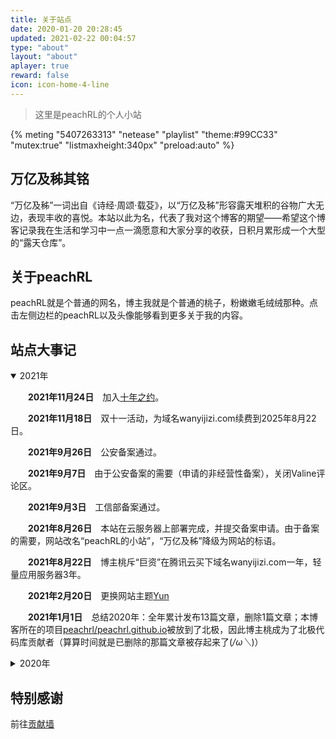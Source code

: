 ```yaml
---
title: 关于站点
date: 2020-01-20 20:28:45
updated: 2021-02-22 00:04:57
type: "about"
layout: "about"
aplayer: true
reward: false
icon: icon-home-4-line
---
```


<div class="success">

>这里是peachRL的个人小站

</div>

{% meting "5407263313" "netease" "playlist" "theme:#99CC33" "mutex:true" "listmaxheight:340px" "preload:auto" %}

##  万亿及秭其铭

“万亿及秭”一词出自《诗经·周颂·载芟》，以“万亿及秭”形容露天堆积的谷物广大无边，表现丰收的喜悦。本站以此为名，代表了我对这个博客的期望——希望这个博客记录我在生活和学习中一点一滴愿意和大家分享的收获，日积月累形成一个大型的“露天仓库”。

## 关于peachRL 

peachRL就是个普通的网名，博主我就是个普通的桃子，粉嫩嫩毛绒绒那种。点击左侧边栏的peachRL以及头像能够看到更多关于我的内容。

## 站点大事记

<details open>
<summary>2021年</summary>

&emsp;&emsp;**2021年11月24日**&emsp;加入[十年之约](https://www.foreverblog.cn/)。

&emsp;&emsp;**2021年11月18日**&emsp;双十一活动，为域名wanyijizi.com续费到2025年8月22日。

&emsp;&emsp;**2021年9月26日**&emsp;公安备案通过。

&emsp;&emsp;**2021年9月7日**&emsp;由于公安备案的需要（申请的非经营性备案），关闭Valine评论区。

&emsp;&emsp;**2021年9月3日**&emsp;工信部备案通过。

&emsp;&emsp;**2021年8月26日**&emsp;本站在云服务器上部署完成，并提交备案申请。由于备案的需要，网站改名“peachRL的小站”，“万亿及秭”降级为网站的标语。

&emsp;&emsp;**2021年8月22日**&emsp;博主桃斥“巨资”在腾讯云买下域名wanyijizi.com一年，轻量应用服务器3年。

&emsp;&emsp;**2021年2月20日**&emsp;更换网站主题[Yun](https://github.com/YunYouJun/hexo-theme-yun)

&emsp;&emsp;**2021年1月1日**&emsp;总结2020年：全年累计发布13篇文章，删除1篇文章；本博客所在的项目[peachrl/peachrl.github.io](https://github.com/peachrl/peachrl.github.io)被放到了北极，因此博主桃成为了北极代码库贡献者（算算时间就是已删除的那篇文章被存起来了(*/ω＼*)）

</details>

<details>
<summary>2020年</summary>

&emsp;&emsp;**2020年4月6日**&emsp;发布新的第一篇文章《[在Deepin系统安装LAMMPS的记录(Makefile.ubuntu)](https://peachrl.github.io/2020/04/06/%E5%9C%A8Deepin%E7%B3%BB%E7%BB%9F%E5%AE%89%E8%A3%85LAMMPS%E7%9A%84Makefile.ubuntu/)》

&emsp;&emsp;**2020年4月5日**&emsp;网站改名“万亿及秭”，重新定位为技术博客；删除第一篇文章，更换网站主题[Icarus](https://blog.zhangruipeng.me/hexo-theme-icarus/uncategorized/icarus%E5%BF%AB%E9%80%9F%E4%B8%8A%E6%89%8B/)，将博客同步推送到[peachrl.gitee.io](https://peachrl.gitee.io/)

&emsp;&emsp;**2020年1月20日**&emsp;发布第一篇文章《某只桃一条迹线的起点》

&emsp;&emsp;**2020年1月19日**&emsp;建站，使用网站主题[Blinkfox](https://blinkfox.github.io/2018/09/28/qian-duan/hexo-bo-ke-zhu-ti-zhi-hexo-theme-matery-de-jie-shao/#toc-heading-24)，网站命名“一条迹线”，打算用这个网站记录生活

</details>

## 特别感谢

前往[贡献墙](https://journal.wanyijizi.com/)
